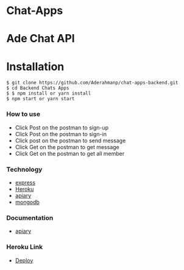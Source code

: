 # Chat-Apps


# Ade Chat API


# Installation

```
$ git clone https://github.com/Aderahmanp/chat-apps-backend.git
$ cd Backend Chats Apps
$ $ npm install or yarn install
$ npm start or yarn start
```

### How to use

- Click Post on the postman to sign-up
- Click Post on the postman to sign-in
- Click post on the postman to send message
- Click Get on the postman to get message
- Click Get on the postman to get all member


### Technology

- [express](express.org)
- [Heroku](https://id.heroku.com)
- [apiary](https://apiary.io/)
- [mongodb]( https://cloud.mongodb.com/)

### Documentation

- [apiary](https://drive.google.com/file/d/1oGXg9UVfI4An1KEI2M7Z4Dcav_W0dQXc/view?usp=sharing)

### Heroku Link

- [Deploy](https://ade-chat-app.herokuapp.com)


